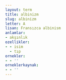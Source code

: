 ```yaml
---
layout: term
title: albinizm
slug: albinizm
letter: A
lisan: Fransızca albinism
anlamlar:
- akşınlık
ozellikler:
- - isim
  - tıp
ornekler:
- - ''
orneklerkaynak:
- - ''
---
```

